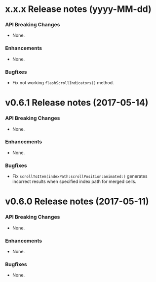 x.x.x Release notes (yyyy-MM-dd)
=============================================================

### API Breaking Changes

* None.

### Enhancements

* None.

### Bugfixes

* Fix not working `flashScrollIndicators()` method.

v0.6.1 Release notes (2017-05-14)
=============================================================

### API Breaking Changes

* None.

### Enhancements

* None.

### Bugfixes

* Fix `scrollToItem(indexPath:scrollPosition:animated:)` generates incorrect results 
  when specified index path for merged cells.

v0.6.0 Release notes (2017-05-11)
=============================================================

### API Breaking Changes

* None.

### Enhancements

* None.

### Bugfixes

* None.
